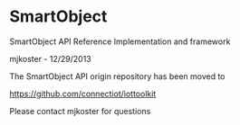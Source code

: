 SmartObject
===========

SmartObject API Reference Implementation and framework

mjkoster - 12/29/2013

The SmartObject API origin repository has been moved to 

https://github.com/connectiot/iottoolkit

Please contact mjkoster for questions
